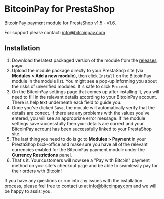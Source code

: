 BitcoinPay for PrestaShop
=========================

BitcoinPay payment module for PrestaShop v1.5 - v1.6.

For support please contact: info@bitcoinpay.com

Installation
------------

1. Download the latest packaged version of the module from the [releases](https://github.com/bitcoinpay/bitcoinpay-prestashop/releases) page.
2. Upload the module package directly to your PrestaShop site (via **Modules > Add a new module**), then click `Install` on the BitcoinPay module in the module list. You might see a pop-up informing you about the risks of unverified modules. It is safe to click `Proceed`.
3. On the BitcoinPay settings page that comes up after installing it, you will need to fill in the relevant details according to your BitcoinPay account. There is help text underneath each field to guide you.
4. Once you've clicked `Save`, the module will automatically verify that the details are correct. If there are any problems with the values you've entered, you will see an appropriate error message. If the module settings save successfully then your details are correct and your BitcoinPay account has been successfully linked to your PrestaShop site.
5. The last thing you need to do is go to **Modules > Payment** in your PrestaShop back-office and make sure you have all of the relevant currencies enabled for the BitcoinPay payment module under the **Currency Restrictions** panel.
6. That's it. Your customers will now see a "Pay with Bitcoin" payment method on your site's checkout page and be able to seamlessly pay for their orders with Bitcoin!

If you have any questions or run into any issues with the installation process, please feel free to contact us at info@bitcoinpay.com and we will be happy to assist you.